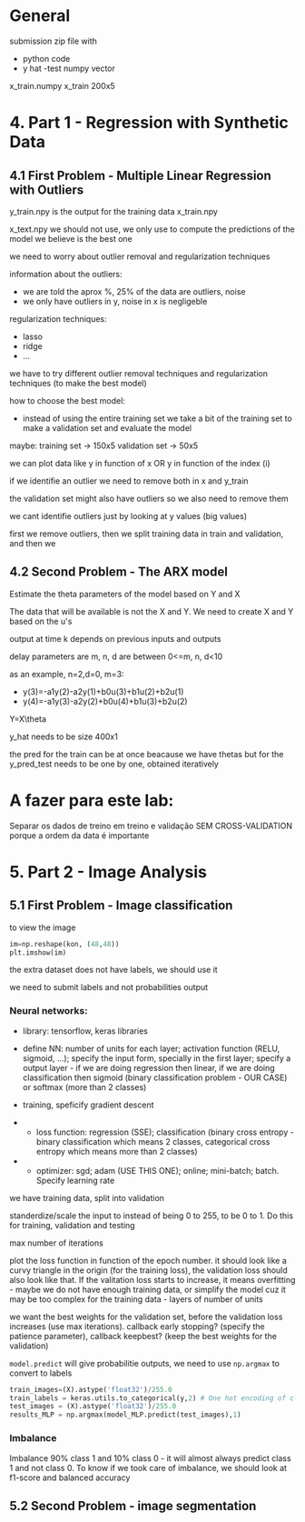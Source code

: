# General

submission
zip file with
- python code
- y hat -test numpy vector

x_train.numpy
x_train 200x5

# 4. Part 1 - Regression with Synthetic Data

## 4.1 First Problem - Multiple Linear Regression with Outliers

y_train.npy is the output for the training data x_train.npy

x_text.npy we should not use, we only use to compute the predictions of the model we believe is the best one


we need to worry about outlier removal and regularization techniques


information about the outliers:
- we are told the aprox %, 25% of the data are outliers, noise
- we only have outliers in y, noise in x is negligeble

regularization techniques:
- lasso
- ridge
- ...

we have to try different outlier removal techniques and regularization techniques (to make the best model)

how to choose the best model:
- instead of using the entire training set we take a bit of the training set to make a validation set and evaluate the model

maybe: training set -> 150x5
        validation set -> 50x5


we can plot data like y in function of x OR y in function of the index (i)

if we identifie an outlier we need to remove both in x and y_train

the validation set might also have outliers so we also need to remove them

we cant identifie outliers just by looking at y values (big values)


first we remove outliers, then we split training data in train and validation, and then we 

## 4.2  Second Problem - The ARX model

Estimate the theta parameters of the model based on Y and X

The data that will be available is not the X and Y. We need to create X and Y based on the u's

output at time k depends on previous inputs and outputs

delay parameters are m, n, d are between 0<=m, n, d<10

as an example, n=2,d=0, m=3:
- y(3)=-a1y(2)-a2y(1)+b0u(3)+b1u(2)+b2u(1)
- y(4)=-a1y(3)-a2y(2)+b0u(4)+b1u(3)+b2u(2)

Y=X\theta

y_hat needs to be size 400x1 

the pred for the train can be at once beacause we have thetas but for the y_pred_test needs to be one by one, obtained iteratively

# A fazer para este lab:

Separar os dados de treino em treino e validação SEM CROSS-VALIDATION porque a ordem da data é importante


# 5. Part 2 - Image Analysis

## 5.1 First Problem - Image classification

to view the image 

```python
im=np.reshape(kon, (48,48))
plt.imshow(im)
```

the extra dataset does not have labels, we should use it

we need to submit labels and not probabilities output

### Neural networks:

- library: tensorflow, keras libraries

- define NN: number of units for each layer; activation function (RELU, sigmoid, ...); specify the input form, specially in the first layer; specify a output layer - if we are doing regression then linear, if we are doing classification then sigmoid (binary classification problem - OUR CASE) or softmax (more than 2 classes)

- training, speficify gradient descent

- - loss function: regression (SSE); classification (binary cross entropy - binary classification which means 2 classes, categorical cross entropy which means more than 2 classes)

- - optimizer: sgd; adam (USE THIS ONE); online; mini-batch; batch. Specify learning rate

we have training data, split into validation

standerdize/scale the input to instead of being 0 to 255, to be 0 to 1. Do this for training, validation and testing

max number of iterations

plot the loss function in function of the epoch number. it should look like a curvy triangle in the origin (for the training loss), the validation loss should also look like that. If the valitation loss starts to increase, it means overfitting - maybe we do not have enough training data, or simplify the model cuz it may be too complex for the training data - layers of number of units

we want the best weights for the validation set, before the validation loss increases (use max iterations). callback early stopping? (specify the patience parameter), callback keepbest? (keep the best weights for the validation)

`model.predict` will give probabilitie outputs, we need to use `np.argmax` to convert to labels

```python
train_images=(X).astype('float32')/255.0
train_labels = keras.utils.to_categorical(y,2) # One hot encoding of class labels
test_images = (X).astype('float32')/255.0
results_MLP = np.argmax(model_MLP.predict(test_images),1)
```

### Imbalance

Imbalance 90% class 1 and 10% class 0 - it will almost always predict class 1 and not class 0. To know if we took care of imbalance, we should look at f1-score and balanced accuracy


## 5.2 Second Problem - image segmentation
